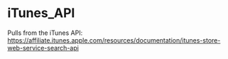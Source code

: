 # iTunes_API
Pulls from the iTunes API: https://affiliate.itunes.apple.com/resources/documentation/itunes-store-web-service-search-api
